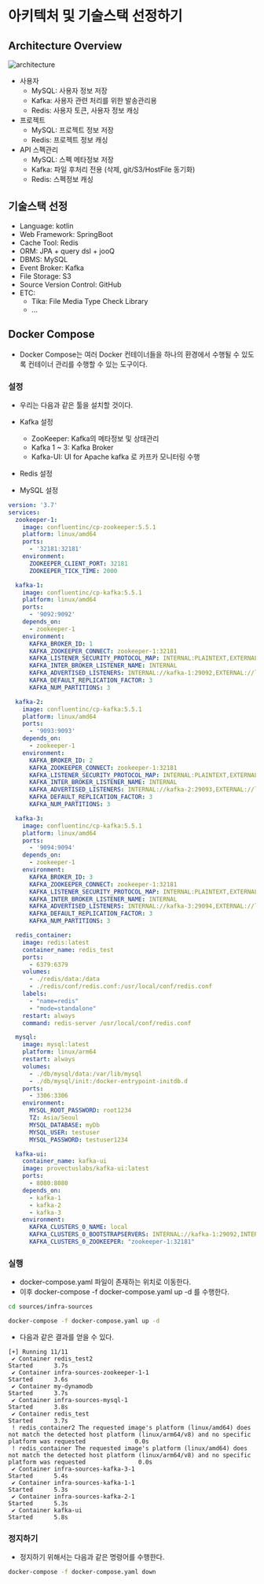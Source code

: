 # 아키텍처 및 기술스택 선정하기 

## Architecture Overview

![architecture](./imgs/architecture.png)

- 사용자
  - MySQL: 사용자 정보 저장
  - Kafka: 사용자 관련 처리를 위한 발송관리용
  - Redis: 사용자 토큰, 사용자 정보 캐싱
- 프로젝트
  - MySQL: 프로젝트 정보 저장
  - Redis: 프로젝트 정보 캐싱
- API 스펙관리
  - MySQL: 스펙 메타정보 저장
  - Kafka: 파일 후처리 전용 (삭제, git/S3/HostFile 동기화)
  - Redis: 스펙정보 캐싱

## 기술스택 선정

- Language: kotlin
- Web Framework: SpringBoot
- Cache Tool: Redis
- ORM: JPA + query dsl + jooQ
- DBMS: MySQL
- Event Broker: Kafka
- File Storage: S3
- Source Version Control: GitHub
- ETC:
  - Tika: File Media Type Check Library
  - ...

## Docker Compose

- Docker Compose는 여러 Docker 컨테이너들을 하나의 환경에서 수행될 수 있도록 컨테이너 관리를 수행할 수 있는 도구이다. 

### 설정 

- 우리는 다음과 같은 툴을 설치할 것이다. 

- Kafka 설정
  - ZooKeeper: Kafka의 메타정보 및 상태관리 
  - Kafka 1 ~ 3: Kafka Broker
  - Kafka-UI: UI for Apache kafka 로 카프카 모니터링 수행
- Redis 설정
- MySQL 설정 

```yaml
version: '3.7'
services:
  zookeeper-1:
    image: confluentinc/cp-zookeeper:5.5.1
    platform: linux/amd64
    ports:
      - '32181:32181'
    environment:
      ZOOKEEPER_CLIENT_PORT: 32181
      ZOOKEEPER_TICK_TIME: 2000

  kafka-1:
    image: confluentinc/cp-kafka:5.5.1
    platform: linux/amd64
    ports:
      - '9092:9092'
    depends_on:
      - zookeeper-1
    environment:
      KAFKA_BROKER_ID: 1
      KAFKA_ZOOKEEPER_CONNECT: zookeeper-1:32181
      KAFKA_LISTENER_SECURITY_PROTOCOL_MAP: INTERNAL:PLAINTEXT,EXTERNAL:PLAINTEXT
      KAFKA_INTER_BROKER_LISTENER_NAME: INTERNAL
      KAFKA_ADVERTISED_LISTENERS: INTERNAL://kafka-1:29092,EXTERNAL://localhost:9092
      KAFKA_DEFAULT_REPLICATION_FACTOR: 3
      KAFKA_NUM_PARTITIONS: 3

  kafka-2:
    image: confluentinc/cp-kafka:5.5.1
    platform: linux/amd64
    ports:
      - '9093:9093'
    depends_on:
      - zookeeper-1
    environment:
      KAFKA_BROKER_ID: 2
      KAFKA_ZOOKEEPER_CONNECT: zookeeper-1:32181
      KAFKA_LISTENER_SECURITY_PROTOCOL_MAP: INTERNAL:PLAINTEXT,EXTERNAL:PLAINTEXT
      KAFKA_INTER_BROKER_LISTENER_NAME: INTERNAL
      KAFKA_ADVERTISED_LISTENERS: INTERNAL://kafka-2:29093,EXTERNAL://localhost:9093
      KAFKA_DEFAULT_REPLICATION_FACTOR: 3
      KAFKA_NUM_PARTITIONS: 3

  kafka-3:
    image: confluentinc/cp-kafka:5.5.1
    platform: linux/amd64
    ports:
      - '9094:9094'
    depends_on:
      - zookeeper-1
    environment:
      KAFKA_BROKER_ID: 3
      KAFKA_ZOOKEEPER_CONNECT: zookeeper-1:32181
      KAFKA_LISTENER_SECURITY_PROTOCOL_MAP: INTERNAL:PLAINTEXT,EXTERNAL:PLAINTEXT
      KAFKA_INTER_BROKER_LISTENER_NAME: INTERNAL
      KAFKA_ADVERTISED_LISTENERS: INTERNAL://kafka-3:29094,EXTERNAL://localhost:9094
      KAFKA_DEFAULT_REPLICATION_FACTOR: 3
      KAFKA_NUM_PARTITIONS: 3

  redis_container:
    image: redis:latest
    container_name: redis_test
    ports:
      - 6379:6379
    volumes:
      - ./redis/data:/data
      - ./redis/conf/redis.conf:/usr/local/conf/redis.conf
    labels:
      - "name=redis"
      - "mode=standalone"
    restart: always
    command: redis-server /usr/local/conf/redis.conf

  mysql:
    image: mysql:latest
    platform: linux/arm64
    restart: always
    volumes:
      - ./db/mysql/data:/var/lib/mysql
      - ./db/mysql/init:/docker-entrypoint-initdb.d
    ports:
      - 3306:3306
    environment:
      MYSQL_ROOT_PASSWORD: root1234
      TZ: Asia/Seoul
      MYSQL_DATABASE: myDb
      MYSQL_USER: testuser
      MYSQL_PASSWORD: testuser1234

  kafka-ui:
    container_name: kafka-ui
    image: provectuslabs/kafka-ui:latest
    ports:
      - 8080:8080
    depends_on:
      - kafka-1
      - kafka-2
      - kafka-3
    environment:
      KAFKA_CLUSTERS_0_NAME: local
      KAFKA_CLUSTERS_0_BOOTSTRAPSERVERS: INTERNAL://kafka-1:29092,INTERNAL://kafka-2:29093,INTERNAL://kafka-3:29094
      KAFKA_CLUSTERS_0_ZOOKEEPER: "zookeeper-1:32181"
```

### 실행 

- docker-compose.yaml 파일이 존재하는 위치로 이동한다. 
- 이후 docker-compose -f docker-compose.yaml up -d 를 수행한다. 

```sh
cd sources/infra-sources

docker-compose -f docker-compose.yaml up -d
```

- 다음과 같은 결과를 얻을 수 있다. 

```shell
[+] Running 11/11
 ✔ Container redis_test2                                                                                                                                           Started      3.7s 
 ✔ Container infra-sources-zookeeper-1-1                                                                                                                           Started      3.6s 
 ✔ Container my-dynamodb                                                                                                                                           Started      3.7s 
 ✔ Container infra-sources-mysql-1                                                                                                                                 Started      3.8s 
 ✔ Container redis_test                                                                                                                                            Started      3.7s 
 ! redis_container2 The requested image's platform (linux/amd64) does not match the detected host platform (linux/arm64/v8) and no specific platform was requested              0.0s 
 ! redis_container The requested image's platform (linux/amd64) does not match the detected host platform (linux/arm64/v8) and no specific platform was requested               0.0s 
 ✔ Container infra-sources-kafka-3-1                                                                                                                               Started      5.4s 
 ✔ Container infra-sources-kafka-1-1                                                                                                                               Started      5.3s 
 ✔ Container infra-sources-kafka-2-1                                                                                                                               Started      5.3s 
 ✔ Container kafka-ui                                                                                                                                              Started      5.8s
```

### 정지하기 

- 정지하기 위해서는 다음과 같은 명령어를 수행한다. 

```sh
docker-compose -f docker-compose.yaml down
```
